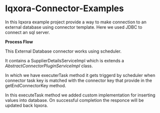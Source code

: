 # Iqxora-Connector-Examples

In this Iqxora  example project provide a way to make connection to an external database using  connector template. Here we used JDBC to connect an sql server.


**Process Flow**

This External Database connector works using scheduler.

It contains a SupplierDetailsServiceImpl which is extends a  _AbstractConnectorPluginServiceImpl_ class.

In which we have executerTask method it gets triggerd by scheduler when connector task key is matched with the connector key that provide in the getEndConnectorKey method. 

In this executeTask method we added custom implementation for inserting values into database. 
On successful completion the responce will be updated back Iqxora.




    





